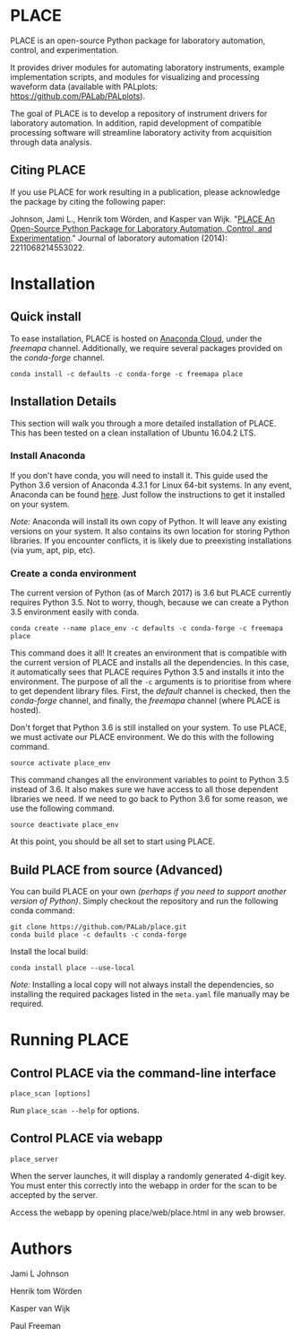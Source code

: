 
# PLACE 

PLACE is an open-source Python package for laboratory automation, control, and
experimentation.  

It provides driver modules for automating laboratory instruments, example
implementation scripts, and modules for visualizing and processing waveform
data (available with PALplots: https://github.com/PALab/PALplots).

The goal of PLACE is to develop a repository of instrument drivers for
laboratory automation.  In addition, rapid development of compatible processing
software will streamline laboratory activity from acquisition through data
analysis.

## Citing PLACE
If you use PLACE for work resulting in a publication, please acknowledge the
package by citing the following paper:

Johnson, Jami L., Henrik tom Wörden, and Kasper van Wijk. "[PLACE An
Open-Source Python Package for Laboratory Automation, Control, and
Experimentation](http://jla.sagepub.com/content/20/1/10)." Journal of
laboratory automation (2014): 2211068214553022.

# Installation

## Quick install

To ease installation, PLACE is hosted on [Anaconda
Cloud](https://anaconda.org), under the *freemapa* channel. Additionally, we
require several packages provided on the *conda-forge* channel.

```
conda install -c defaults -c conda-forge -c freemapa place
```

## Installation Details

This section will walk you through a more detailed installation of PLACE. This
has been tested on a clean installation of Ubuntu 16.04.2 LTS.

### Install Anaconda

If you don't have conda, you will need to install it. This guide used the
Python 3.6 version of Anaconda 4.3.1 for Linux 64-bit systems. In any event,
Anaconda can be found [here](https://www.continuum.io/downloads). Just follow
the instructions to get it installed on your system.

*Note:* Anaconda will install its own copy of Python. It will leave any
existing versions on your system. It also contains its own location for storing
Python libraries. If you encounter conflicts, it is likely due to preexisting
installations (via yum, apt, pip, etc).

### Create a conda environment

The current version of Python (as of March 2017) is 3.6 but PLACE currently requires Python 3.5. Not to worry, though, because we can create a Python 3.5 environment easily with conda.

```
conda create --name place_env -c defaults -c conda-forge -c freemapa place
```

This command does it all! It creates an environment that is compatible with the
current version of PLACE and installs all the dependencies. In this case, it
automatically sees that PLACE requires Python 3.5 and installs it into the
environment. The purpose of all the `-c` arguments is to prioritise from where
to get dependent library files. First, the *default* channel is checked, then
the *conda-forge* channel, and finally, the *freemapa* channel (where PLACE is
hosted).

Don't forget that Python 3.6 is still installed on your system. To use PLACE,
we must activate our PLACE environment. We do this with the following command.

```
source activate place_env
```

This command changes all the environment variables to point to Python 3.5
instead of 3.6. It also makes sure we have access to all those dependent
libraries we need. If we need to go back to Python 3.6 for some reason, we use
the following command.

```
source deactivate place_env
```

At this point, you should be all set to start using PLACE.

## Build PLACE from source (Advanced)

You can build PLACE on your own *(perhaps if you need to support another
version of Python)*. Simply checkout the repository and run the following conda
command:

```
git clone https://github.com/PALab/place.git
conda build place -c defaults -c conda-forge
```

Install the local build:

```
conda install place --use-local
```

*Note:* Installing a local copy will not always install the dependencies, so
installing the required packages listed in the `meta.yaml` file manually may be
required.

# Running PLACE

## Control PLACE via the command-line interface

```
place_scan [options]
```

Run `place_scan --help` for options.

## Control PLACE via webapp

```
place_server
```

When the server launches, it will display a randomly generated 4-digit
key. You must enter this correctly into the webapp in order for the scan
to be accepted by the server.

Access the webapp by opening place/web/place.html in any web browser.



# Authors

Jami L Johnson

Henrik tom Wörden

Kasper van Wijk

Paul Freeman

